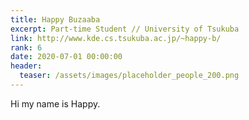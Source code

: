 ```yaml
---
title: Happy Buzaaba
excerpt: Part-time Student // University of Tsukuba
link: http://www.kde.cs.tsukuba.ac.jp/~happy-b/
rank: 6
date: 2020-07-01 00:00:00
header:
  teaser: /assets/images/placeholder_people_200.png
---
```


Hi my name is Happy.
